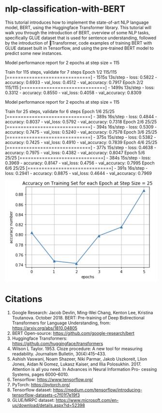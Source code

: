 # nlp-classification-with-BERT

This tutorial introduces how to implement the state-of-art NLP language model, BERT, using the Huggingface Transformer library. This tutorial will walk you through the introduction of BERT, overview of some NLP tasks, specifically GLUE dataset that is used for sentence understanding, followed by the introduction of 🤗Transformer, code examples of training BERT with GLUE dataset built in Tensorflow, and using the pre-trained BERT model to predict some new instances.

Model performance report for 2 epochs at step size = 115

Train for 115 steps, validate for 7 steps
Epoch 1/2
115/115 \[==============================\] - 1515s 13s/step - loss: 0.5822 - accuracy: 0.6933 - val_loss: 0.4512 - val_accuracy: 0.7917
Epoch 2/2
115/115 \[==============================\] - 1499s 13s/step - loss: 0.3312 - accuracy: 0.8550 - val_loss: 0.4058 - val_accuracy: 0.8309

Model performance report for 2 epochs at step size = 115

Train for 25 steps, validate for 6 steps
Epoch 1/6
25/25 [==============================] - 389s 16s/step - loss: 0.4844 - accuracy: 0.8037 - val_loss: 0.5792 - val_accuracy: 0.7318
Epoch 2/6
25/25 [==============================] - 394s 16s/step - loss: 0.5309 - accuracy: 0.7475 - val_loss: 0.5240 - val_accuracy: 0.7578
Epoch 3/6
25/25 [==============================] - 375s 15s/step - loss: 0.5382 - accuracy: 0.7425 - val_loss: 0.4910 - val_accuracy: 0.7839
Epoch 4/6
25/25 [==============================] - 377s 15s/step - loss: 0.4638 - accuracy: 0.7975 - val_loss: 0.4382 - val_accuracy: 0.8047
Epoch 5/6
25/25 [==============================] - 384s 15s/step - loss: 0.3969 - accuracy: 0.8147 - val_loss: 0.4756 - val_accuracy: 0.7995
Epoch 6/6
25/25 [==============================] - 391s 16s/step - loss: 0.2941 - accuracy: 0.8875 - val_loss: 0.4644 - val_accuracy: 0.7969

![bertperformance](bertperformance.png)

# Citations
1. Google Research: Jacob Devlin, Ming-Wei Chang, Kenton Lee, Kristina Toutanova. October 2018. BERT: Pre-training of Deep Bidirectional Transformers for Language Understanding, from: https://arxiv.org/abs/1810.04805
2. BERT Open-source: https://github.com/google-research/bert
3. Huggingface Transformers: https://github.com/huggingface/transformers
4. Wilson L Taylor. 1953. Cloze procedure: A new tool for measuring readability. Journalism Bulletin, 30(4):415–433.
5. Ashish Vaswani, Noam Shazeer, Niki Parmar, Jakob Uszkoreit, Llion Jones, Aidan N Gomez, Lukasz Kaiser, and Illia Polosukhin. 2017. Attention is all you need. In Advances in Neural Information Pro- cessing Systems, pages 6000–6010.
6. Tensorflow: https://www.tensorflow.org/
7. PyTorch: https://pytorch.org/
8. Tensorflow dataset: https://medium.com/tensorflow/introducing-tensorflow-datasets-c7f01f7e19f3
9. GLUE/MRPC dataset: https://www.microsoft.com/en-us/download/details.aspx?id=52398
